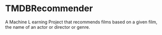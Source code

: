# TMDBRecommender
A Machine L earning Project that recommends films based on a given film, the name of an actor or director or genre.

